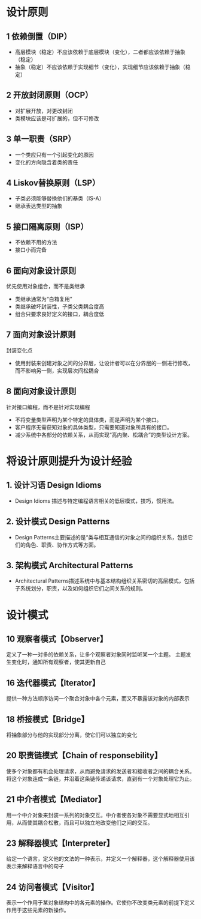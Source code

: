 <!--
 * @Author: Clark
 * @Email: haixuanwoTxh@gmail.com
 * @Date: 2024-02-23 09:21:31
 * @LastEditors: Clark
 * @LastEditTime: 2024-02-28 16:52:37
 * @Description: file content
-->


# 设计原则

## 1 依赖倒置（DIP）
- 高层模块（稳定）不应该依赖于底层模块（变化），二者都应该依赖于抽象（稳定）
- 抽象（稳定）不应该依赖于实现细节（变化），实现细节应该依赖于抽象（稳定）

## 2 开放封闭原则（OCP）
- 对扩展开放，对更改封闭
- 类模块应该是可扩展的，但不可修改

##  3 单一职责（SRP）
- 一个类应只有一个引起变化的原因
- 变化的方向隐含着类的责任

## 4 Liskov替换原则（LSP）
- 子类必须能够替换他们的基类（IS-A）
- 继承表达类型的抽象

## 5 接口隔离原则（ISP）
- 不依赖不用的方法
- 接口小而完备

## 6 面向对象设计原则
优先使用对象组合，而不是类继承
- 类继承通常为“白箱复用”
- 类继承破坏封装性，子类父类耦合度高
- 组合只要求良好定义的接口，耦合度低

## 7 面向对象设计原则
封装变化点
- 使用封装来创建对象之间的分界层，让设计者可以在分界层的一侧进行修改，而不影响另一侧，实现层次间松耦合

## 8 面向对象设计原则
针对接口编程，而不是针对实现编程
- 不将变量类型声明为某个特定的具体类，而是声明为某个接口。
- 客户程序无需获知对象的具体类型，只需要知道对象所具有的接口。
- 减少系统中各部分的依赖关系，从而实现“高内聚、松耦合”的类型设计方案。


# 将设计原则提升为设计经验
## 1. 设计习语 Design Idioms
- Design Idioms 描述与特定编程语言相关的低层模式，技巧，惯用法。

## 2. 设计模式 Design Patterns
- Design Patterns主要描述的是“类与相互通信的对象之间的组织关系，包括它们的角色、职责、协作方式等方面。

## 3. 架构模式 Architectural Patterns
- Architectural Patterns描述系统中与基本结构组织关系密切的高层模式，包括子系统划分，职责，以及如何组织它们之间关系的规则。


# 设计模式

## 10 观察者模式【Observer】
定义了一种一对多的依赖关系，让多个观察者对象同时监听某一个主题。
主题发生变化时，通知所有观察者，使其更新自己


## 16 迭代器模式【Iterator】
提供一种方法顺序访问一个聚合对象中各个元素，而又不暴露该对象的内部表示


## 18 桥接模式【Bridge】
将抽象部分与他的实现部分分离，使它们可以独立的变化

## 20 职责链模式【Chain of responsebility】
使多个对象都有机会处理请求，从而避免请求的发送者和接收者之间的耦合关系。将这个对象连成一条链，并沿着这条链传递该请求，直到有一个对象处理它为止。

## 21 中介者模式【Mediator】
用一个中介对象来封装一系列的对象交互。中介者使各对象不需要显式地相互引用，从而使其耦合松散，而且可以独立地改变他们之间的交互。

## 23 解释器模式【Interpreter】
给定一个语言，定义他的文法的一种表示，并定义一个解释器，这个解释器使用该表示来解释语言中的句子

## 24 访问者模式【Visitor】
表示一个作用于某对象结构中的各元素的操作。它使你不改变类元素的前提下定义作用于这些元素的新操作。
